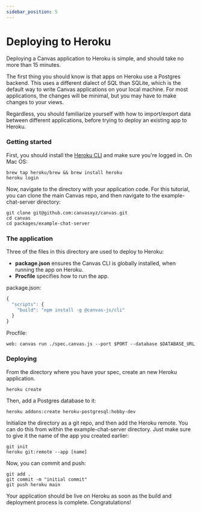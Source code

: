 ```yaml
---
sidebar_position: 5
---
```


# Deploying to Heroku

Deploying a Canvas application to Heroku is simple, and should take no more than 15 minutes.

The first thing you should know is that apps on Heroku use a Postgres backend. This uses a different dialect of SQL than SQLite, which is the default way to write Canvas applications on your local machine. For most applications, the changes will be minimal, but you may have to make changes to your views.

Regardless, you should familiarize yourself with how to import/export data between different applications, before trying to deploy an existing app to Heroku.

### Getting started

First, you should install the [Heroku CLI](https://devcenter.heroku.com/articles/heroku-cli) and make sure you're logged in. On Mac OS:

```
brew tap heroku/brew && brew install heroku
heroku login
```

Now, navigate to the directory with your application code. For this tutorial, you can clone the main Canvas repo, and then navigate to the example-chat-server directory:

```
git clone git@github.com:canvasxyz/canvas.git
cd canvas
cd packages/example-chat-server
```

### The application

Three of the files in this directory are used to deploy to Heroku:

* **package.json** ensures the Canvas CLI is globally installed, when running the app on Heroku.
* **Procfile** specifies how to run the app.

package.json:

```js
{
  "scripts": {
    "build": "npm install -g @canvas-js/cli"
  }
}
```

Procfile:

```
web: canvas run ./spec.canvas.js --port $PORT --database $DATABASE_URL
```

### Deploying

From the directory where you have your spec, create an new Heroku application.

```
heroku create
```

Then, add a Postgres database to it:

```
heroku addons:create heroku-postgresql:hobby-dev
```

Initialize the directory as a git repo, and then add the Heroku remote. You can do this from within the example-chat-server directory. Just make sure to give it the name of the app you created earlier:

```
git init
heroku git:remote --app [name]
```

Now, you can commit and push:

```
git add .
git commit -m "initial commit"
git push heroku main
```

Your application should be live on Heroku as soon as the build and deployment process is complete. Congratulations!
